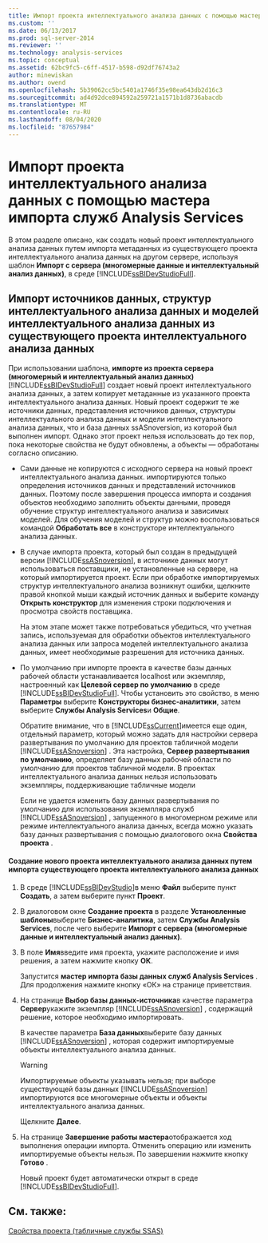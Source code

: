 ```yaml
---
title: Импорт проекта интеллектуального анализа данных с помощью мастера импорта Analysis Services | Документация Майкрософт
ms.custom: ''
ms.date: 06/13/2017
ms.prod: sql-server-2014
ms.reviewer: ''
ms.technology: analysis-services
ms.topic: conceptual
ms.assetid: 62bc9fc5-c6ff-4517-b598-d92df76743a2
author: minewiskan
ms.author: owend
ms.openlocfilehash: 5b39062cc5bc5401a1746f35e98ea643db2d16c3
ms.sourcegitcommit: ad4d92dce894592a259721a1571b1d8736abacdb
ms.translationtype: MT
ms.contentlocale: ru-RU
ms.lasthandoff: 08/04/2020
ms.locfileid: "87657984"
---
```

# <a name="import-a-data-mining-project-using-the-analysis-services-import-wizard"></a>Импорт проекта интеллектуального анализа данных с помощью мастера импорта служб Analysis Services
  В этом разделе описано, как создать новый проект интеллектуального анализа данных путем импорта метаданных из существующего проекта интеллектуального анализа данных на другом сервере, используя шаблон **Импорт с сервера (многомерные данные и интеллектуальный анализ данных)**, в среде [!INCLUDE[ssBIDevStudioFull](../../includes/ssbidevstudiofull-md.md)].  
  
## <a name="import-data-sources-mining-structures-and-mining-models-from-an-existing-data-mining-project"></a>Импорт источников данных, структур интеллектуального анализа данных и моделей интеллектуального анализа данных из существующего проекта интеллектуального анализа данных  
 При использовании шаблона, **импорте из проекта сервера (многомерный и интеллектуальный анализ данных)** [!INCLUDE[ssBIDevStudioFull](../../includes/ssbidevstudiofull-md.md)] создает новый проект интеллектуального анализа данных, а затем копирует метаданные из указанного проекта интеллектуального анализа данных. Новый проект содержит те же источники данных, представления источников данных, структуры интеллектуального анализа данных и модели интеллектуального анализа данных, что и база данных ssASnoversion, из которой был выполнен импорт. Однако этот проект нельзя использовать до тех пор, пока некоторые свойства не будут обновлены, а объекты — обработаны согласно описанию.  
  
-   Сами данные не копируются с исходного сервера на новый проект интеллектуального анализа данных. импортируются только определения источников данных и представлений источников данных. Поэтому после завершения процесса импорта и создания объектов необходимо заполнить объекты данными, проведя обучение структур интеллектуального анализа и зависимых моделей. Для обучения моделей и структур можно воспользоваться командой **Обработать все** в конструкторе интеллектуального анализа данных.  
  
-   В случае импорта проекта, который был создан в предыдущей версии [!INCLUDE[ssASnoversion](../../includes/ssasnoversion-md.md)], в источнике данных могут использоваться поставщики, не установленные на сервере, на который импортируется проект. Если при обработке импортируемых структур интеллектуального анализа возникнут ошибки, щелкните правой кнопкой мыши каждый источник данных и выберите команду **Открыть конструктор** для изменения строки подключения и просмотра свойств поставщика.  
  
     На этом этапе может также потребоваться убедиться, что учетная запись, используемая для обработки объектов интеллектуального анализа данных или запроса моделей интеллектуального анализа данных, имеет необходимые разрешения для источника данных.  
  
-   По умолчанию при импорте проекта в качестве базы данных рабочей области устанавливается localhost или экземпляр, настроенный как **Целевой сервер по умолчанию** в среде [!INCLUDE[ssBIDevStudioFull](../../includes/ssbidevstudiofull-md.md)]. Чтобы установить это свойство, в меню **Параметры** выберите **Конструкторы бизнес-аналитики**, затем выберите **Службы Analysis Services**и **Общие**.  
  
     Обратите внимание, что в [!INCLUDE[ssCurrent](../../includes/sscurrent-md.md)]имеется еще один, отдельный параметр, который можно задать для настройки сервера развертывания по умолчанию для проектов табличной модели [!INCLUDE[ssASnoversion](../../includes/ssasnoversion-md.md)] . Эта настройка, **Сервер развертывания по умолчанию**, определяет базу данных рабочей области по умолчанию для проектов табличной модели. В проектах интеллектуального анализа данных нельзя использовать экземпляры, поддерживающие табличные модели  
  
     Если не удается изменить базу данных развертывания по умолчанию для использования экземпляра служб [!INCLUDE[ssASnoversion](../../includes/ssasnoversion-md.md)] , запущенного в многомерном режиме или режиме интеллектуального анализа данных, всегда можно указать базу данных развертывания с помощью диалогового окна **Свойства проекта** .  
  
#### <a name="to-create-a-new-data-mining-project-by-importing-an-existing-data-mining-project"></a>Создание нового проекта интеллектуального анализа данных путем импорта существующего проекта интеллектуального анализа данных  
  
1.  В среде [!INCLUDE[ssBIDevStudio](../../includes/ssbidevstudio-md.md)]в меню **Файл** выберите пункт **Создать**, а затем выберите пункт **Проект**.  
  
2.  В диалоговом окне **Создание проекта** в разделе **Установленные шаблоны**выберите **Бизнес-аналитика**, затем **Службы Analysis Services**, после чего выберите **Импорт с сервера (многомерные данные и интеллектуальный анализ данных)**.  
  
3.  В поле **Имя**введите имя проекта, укажите расположение и имя решения, а затем нажмите кнопку **ОК**.  
  
     Запустится **мастер импорта базы данных служб Analysis Services** . Для продолжения нажмите кнопку «ОК» на странице приветствия.  
  
4.  На странице **Выбор базы данных-источника**в качестве параметра **Сервер**укажите экземпляр [!INCLUDE[ssASnoversion](../../includes/ssasnoversion-md.md)] , содержащий решение, которое необходимо импортировать.  
  
     В качестве параметра **База данных**выберите базу данных [!INCLUDE[ssASnoversion](../../includes/ssasnoversion-md.md)] , которая содержит импортируемые объекты интеллектуального анализа данных.  
  
    > [!WARNING]  
    >  Импортируемые объекты указывать нельзя; при выборе существующей базы данных [!INCLUDE[ssASnoversion](../../includes/ssasnoversion-md.md)] импортируются все многомерные объекты и объекты интеллектуального анализа данных.  
  
     Щелкните **Далее**.  
  
5.  На странице **Завершение работы мастера**отображается ход выполнения операции импорта. Отменить операцию или изменить импортируемые объекты нельзя. По завершении нажмите кнопку **Готово** .  
  
     Новый проект будет автоматически открыт в среде [!INCLUDE[ssBIDevStudioFull](../../includes/ssbidevstudiofull-md.md)].  
  
## <a name="see-also"></a>См. также:  
 [Свойства проекта (табличные службы SSAS)](../tabular-models/properties-ssas-tabular.md)  
  
  
